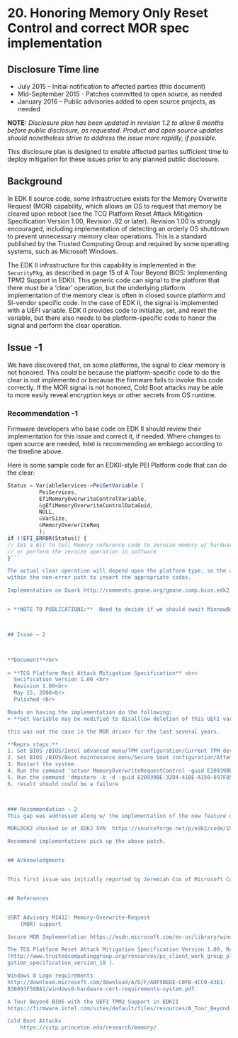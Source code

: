 # 20. Honoring Memory Only Reset Control and correct MOR spec implementation



## Disclosure Time line


* July 2015 – Initial notification to affected parties (this document)
* Mid-September 2015 - Patches committed to open source, as needed
* January 2016 – Public advisories added to open source projects, as needed



**NOTE:** *Disclosure plan has been updated in revision 1.2 to allow 6 months before public disclosure, as
requested. Product and open source updates should nonetheless strive to address the issue more rapidly,
if possible.*

This disclosure plan is designed to enable affected parties sufficient time to deploy mitigation for these
issues prior to any planned public disclosure.



## Background




In EDK II source code, some infrastructure exists for the Memory Overwrite Request (MOR) capability,
which allows an OS to request that memory be cleared upon reboot (see the TCG Platform Reset Attack
Mitigation Specification Version 1.00, Revision .92 or later). Revision 1.00 is strongly encouraged,
including implementation of detecting an orderly OS shutdown to prevent unnecessary memory clear
operations. This is a standard published by the Trusted Computing Group and required by some
operating systems, such as Microsoft Windows.


The EDK II infrastructure for this capability is implemented in the ```SecurityPkg```, as described in page 15 of
A Tour Beyond BIOS: Implementing TPM2 Support in EDKII. This generic code can signal to the platform
that there must be a ‘clear’ operation, but the underlying platform implementation of the memory clear
is often in closed source platform and SI-vendor specific code. In the case of EDK II, the signal is
implemented with a UEFI variable. EDK II provides code to initialize, set, and reset the variable, but there
also needs to be platform-specific code to honor the signal and perform the clear operation.


## Issue -1 


We have discovered that, on some platforms, the signal to clear memory is not honored. This could be
because the platform-specific code to do the clear is not implemented or because the firmware fails to
invoke this code correctly. If the MOR signal is not honored, Cold Boot attacks may be able to more
easily reveal encryption keys or other secrets from OS runtime.


### Recommendation -1


Firmware developers who base code on EDK II should review their implementation for this issue and
correct it, if needed. Where changes to open source are needed, Intel is recommending an embargo
according to the timeline above.

Here is some sample code for an EDKII-style PEI Platform code that can do the clear:
```javascript
Status = VariableServices->PeiGetVariable (
          PeiServices,
          EfiMemoryOverwriteControlVariable,
          &gEfiMemoryOverwriteControlDataGuid,
          NULL,
          &VarSize,
          &MemoryOverwriteReq
          );
if (!EFI_ERROR(Status)) {
// Set a Bit to tell Memory reference code to zeroize memory w/ hardware engine
// or perform the zeroize operation in software
}```

The actual clear operation will depend upon the platform type, so the above example only has a placeholder
within the non-error path to insert the appropriate codes.

Implementation on Quark http://comments.gmane.org/gmane.comp.bios.edk2.devel/7022 


> **NOTE TO PUBLICATIONS:**  Need to decide if we should await MinnowBoard Max applying HSD 216056  this fix (Fixed in Release 91 of MinnowBoard MAX) now that the 1/16 embargo from USRT has passed.   Also, maybe replace above code sample w/ the Galileo impl?



## Issue – 2



**Document**<br>
  
> **TCG Platform Rest Attack Mitigation Specification** <br>
  Secification Version 1.00 <br>
  Revision 1.00<br>
  May 15, 2008<br>
  Pulished <br>

Reads on having the implementation do the following:
> **Set Variable may be modified to disalllow deletion of this UEFI variable, and to disallwo a change in its attributes** <br>

this was not the case in the MOR driver for the last several years.  

**Repro steps:**
1. Set BIOS /BIOS/Intel advanced menu/TPM configuration/Current TPM device = dTPM 2.0 
2. Set BIOS /BIOS/Boot maintenance menu/Secure boot configuration/Attempt Secure boot = checked 
3. Restart the system
4. Run the command 'setvar MemoryOverwriteRequestControl -guid E20939BE-32D4-41BE-A150-897F85D49829 -nv -bs -rt = 01' in EFI_shell
5. Run the command 'dmpstore -b -d -guid E20939BE-32D4-41BE-A150-897F85D49829' in EFI_shell
6. result should could be a failure



### Recommendation – 2
This gap was addressed along w/ the implementation of the new feature described in https://msdn.microsoft.com/en-us/library/windows/hardware/mt270973(v=vs.85).aspx in the EDKII implementation 

MORLOCK2 checked in at EDK2 SVN  https://sourceforge.net/p/edk2/code/19690

Recommend implementations pick up the above patch.


## Acknowledgments


This first issue was initially reported by Jeremiah Cox of Microsoft Corporation.  Second issue was reported both by Intel internal testing and Jeremiah Cox of Microsoft Corporation.


## References


USRT Advisory M1412: Memory-Overwrite-Request
	(MOR) support

Secure MOR Implementation https://msdn.microsoft.com/en-us/library/windows/hardware/mt270973(v=vs.85).aspx

The TCG Platform Reset Attack Mitigation Specification Version 1.00, Revision .92 or later. Revision 1.00
(http://www.trustedcomputinggroup.org/resources/pc_client_work_group_platform_reset_attack_miti
gation_specification_version_10 ).

Windows 8 Logo requirements
http://download.microsoft.com/download/A/D/F/ADF5BEDE-C0FB-4CC0-A3E1-
B38093F50BA1/windows8-hardware-cert-requirements-system.pdf.

A Tour Beyond BIOS with the UEFI TPM2 Support in EDKII
https://firmware.intel.com/sites/default/files/resources/A_Tour_Beyond_BIOS_Implementing_TPM2_Support_in_EDKII.pdf

Cold Boot Attacks
	https://citp.princeton.edu/research/memory/
